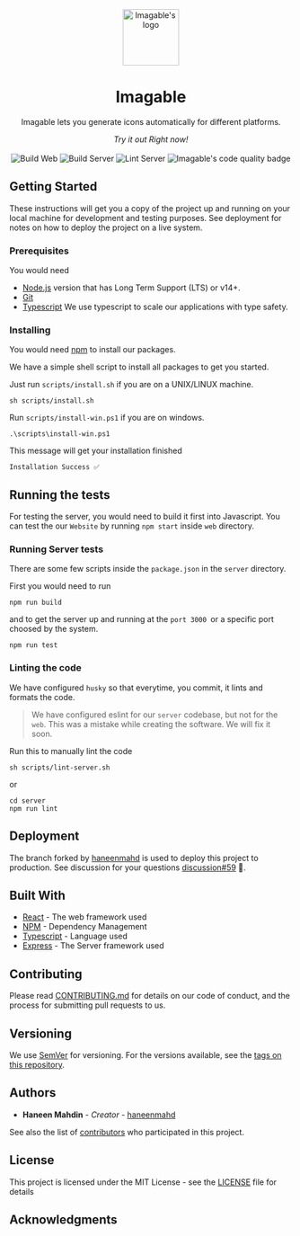 <div align="center">
    <img height="100px" src="https://github.com/imagable/imagable/blob/main/resources/logo.png" alt="Imagable's logo" />
    <h1>Imagable</h1>
    <p>Imagable lets you generate icons automatically for different platforms.</p>
    <i>Try it out Right now!</i> <br /> <br />
    <img src="https://github.com/imagable/imagable/actions/workflows/build-web.yml/badge.svg" alt="Build Web" />
    <img src="https://github.com/imagable/imagable/actions/workflows/build-server.yml/badge.svg" alt="Build Server" />
    <img src="https://github.com/imagable/imagable/actions/workflows/lint-server.yml/badge.svg" alt="Lint Server" />
    <img src="https://www.codefactor.io/repository/github/imagable/imagable/badge" alt="Imagable's code quality badge" />
</div>

## Getting Started

These instructions will get you a copy of the project up and running on your local machine for development and testing purposes. See deployment for notes on how to deploy the project on a live system.

### Prerequisites

You would need 
- [Node.js](https://nodejs.org) version that has Long Term Support (LTS) or v14+.
- [Git](https://git-scm.org)
- [Typescript](https://typescript.org) We use typescript to scale our applications with type safety.

### Installing

You would need [npm](https://npmjs.org) to install our packages.

We have a simple shell script to install all packages to get you started.

Just run `scripts/install.sh` if you are on a UNIX/LINUX machine.
```
sh scripts/install.sh
```

Run `scripts/install-win.ps1` if you are on windows.
```
.\scripts\install-win.ps1
```

This message will get your installation finished
```
Installation Success ✅
```

## Running the tests

For testing the server, you would need to build it first into Javascript. You can test the our `Website` by running `npm start` inside `web` directory.

### Running Server tests

There are some few scripts inside the `package.json` in the `server` directory.

First you would need to run
```
npm run build
```
and to get the server up and running at the `port 3000 `or a specific port choosed by the system.
```
npm run test
```

### Linting the code

We have configured `husky` so that everytime, you commit, it lints and formats the code.

> We have configured eslint for our `server` codebase, but not for the `web`. This was a mistake while creating the software. We will fix it soon.

Run this to manually lint the code
```
sh scripts/lint-server.sh
```
or
```
cd server
npm run lint
```

## Deployment

The branch forked by [haneenmahd](https://github.com/haneenmahd/imagable/tree/master) is used to deploy this project to production. See discussion for your questions [discussion#59](https://github.com/imagable/imagable/discussions/59) 💬.

## Built With

* [React](https://reactjs.org) - The web framework used
* [NPM](https://npmjs.org) - Dependency Management
* [Typescript](https://typescript.org) - Language used
* [Express](https://expressjs.org) - The Server framework used

## Contributing

Please read [CONTRIBUTING.md](https://github.com/imagable/imagable/blob/main/CONTRIBUTING.md) for details on our code of conduct, and the process for submitting pull requests to us.

## Versioning

We use [SemVer](http://semver.org/) for versioning. For the versions available, see the [tags on this repository](https://github.com/your/project/tags). 

## Authors

* **Haneen Mahdin** - *Creator* - [haneenmahd](https://github.com/haneenmahd)

See also the list of [contributors](https://github.com/imagable/imagable/blob/main/AUTHORS) who participated in this project.

## License

This project is licensed under the MIT License - see the [LICENSE](https://github.com/imagable/imagable/blob/main/LICENSE) file for details

## Acknowledgments

<!--
* Hat tip to anyone whose code was used
* Inspiration
* etc-->

